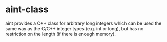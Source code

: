 aint-class
==========

aint provides a C++ class for arbitrary long integers which can be used the same way as the C/C++ integer types (e.g. int or long), but has no restriction on the length (if there is enough memory).
